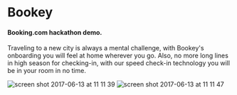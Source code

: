 # Bookey
#### Booking.com hackathon demo.

Traveling to a new city is always a mental challenge, with Bookey's onboarding you will feel at home wherever you go. Also, no more long lines in high season for checking-in, with our speed check-in technology you will be in your room in no time.


![screen shot 2017-06-13 at 11 11 39](https://user-images.githubusercontent.com/1053334/27092505-3e7bcf64-5029-11e7-9fa8-041c965848f3.png)
![screen shot 2017-06-13 at 11 11 47](https://user-images.githubusercontent.com/1053334/27092509-405efa9a-5029-11e7-9e5d-4aff0e9ba8c6.png)


